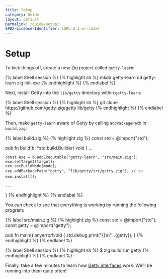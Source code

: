 ```yaml
---
title: Setup
category: Guide
layout: default
permalink: /guide/setup/
SPDX-License-Identifier: LGPL-2.1-or-later
---
```


# Setup

To kick things off, create a new Zig project called `getty-learn`:

{% label Shell session %}
{% highlight sh %}
mkdir getty-learn
cd getty-learn
zig init-exe
{% endhighlight %}
{% endlabel %}

Next, install Getty into the `lib/getty` directory within `getty-learn`:

{% label Shell session %}
{% highlight sh %}
git clone https://github.com/getty-zig/getty lib/getty
{% endhighlight %}
{% endlabel %}

Then, make `getty-learn` aware of Getty by calling `addPackagePath` in `build.zig`:

{% label build.zig %}
{% highlight zig %}
const std = @import("std");

pub fn build(b: *std.build.Builder) void {
    ...

    const exe = b.addExecutable("getty-learn", "src/main.zig");
    exe.setTarget(target);
    exe.setBuildMode(mode);
    exe.addPackagePath("getty", "lib/getty/src/getty.zig"); // 👈
    exe.install();

    ...
}
{% endhighlight %}
{% endlabel %}

You can check to see that everything is working by running the following program:

{% label src/main.zig %}
{% highlight zig %}
const std = @import("std");
const getty = @import("getty");

pub fn main() anyerror!void {
    std.debug.print("{}\n", .{getty});
}
{% endhighlight %}
{% endlabel %}

{% label Shell session %}
{% highlight sh %}
$ zig build run
getty
{% endhighlight %}
{% endlabel %}

Finally, take a few minutes to learn how [Getty interfaces](/interfaces) work. We'll be running into them quite often!

